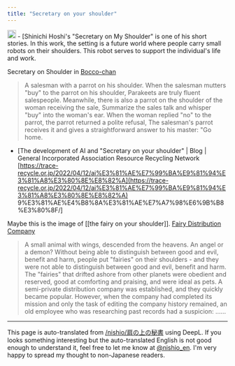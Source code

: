 ```yaml
---
title: "Secretary on your shoulder"
---
```


<img src='https://scrapbox.io/api/pages/nishio-en/gpt/icon' alt='gpt.icon' height="19.5"/>
- [Shinichi Hoshi's "Secretary on My Shoulder" is one of his short stories. In this work, the setting is a future world where people carry small robots on their shoulders. This robot serves to support the individual's life and work.

Secretary on Shoulder in [Bocco-chan](https://amzn.to/3Mef2zW)
> A salesman with a parrot on his shoulder.
>  When the salesman mutters "buy" to the parrot on his shoulder,
>  Parakeets are truly fluent salespeople.
>  Meanwhile, there is also a parrot on the shoulder of the woman receiving the sale,
>  Summarize the sales talk and whisper "buy" into the woman's ear.
>  When the woman replied "no" to the parrot, the parrot returned a polite refusal,
>  The salesman's parrot receives it and gives a straightforward answer to his master: "Go home.
- [The development of AI and "Secretary on your shoulder" | Blog | General Incorporated Association Resource Recycling Network [https://trace-recycle.or.jp/2022/04/12/ai%E3%81%AE%E7%99%BA%E9%81%94%E3%81%A8%E3%80%8E%E8%82%A](https://trace-recycle.or.jp/2022/04/12/ai%E3%81%AE%E7%99%BA%E9%81%94%E3%81%A8%E3%80%8E%E8%82%A) 9%E3%81%AE%E4%B8%8A%E3%81%AE%E7%A7%98%E6%9B%B8%E3%80%8F/]

Maybe this is the image of [[the fairy on your shoulder]].
[Fairy Distribution Company](https://amzn.to/4dOyWx3)
> A small animal with wings, descended from the heavens. An angel or a demon?
>  Without being able to distinguish between good and evil, benefit and harm, people put "fairies" on their shoulders - and they were not able to distinguish between good and evil, benefit and harm.
>  The "fairies" that drifted ashore from other planets were obedient and reserved, good at comforting and praising, and were ideal as pets. A semi-private distribution company was established, and they quickly became popular. However, when the company had completed its mission and only the task of editing the company history remained, an old employee who was researching past records had a suspicion: ......

---
This page is auto-translated from [/nishio/肩の上の秘書](https://scrapbox.io/nishio/肩の上の秘書) using DeepL. If you looks something interesting but the auto-translated English is not good enough to understand it, feel free to let me know at [@nishio_en](https://twitter.com/nishio_en). I'm very happy to spread my thought to non-Japanese readers.